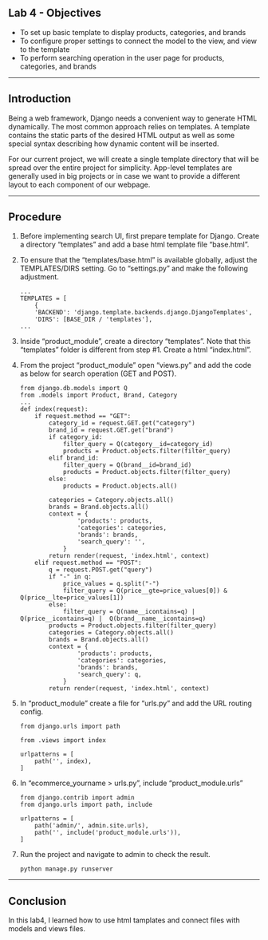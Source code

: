 ## Lab 4 - Objectives

- To set up basic template to display products, categories, and brands
- To configure proper settings to connect the model to the view, and view to the template
- To perform searching operation in the user page for products, categories, and brands

---

## Introduction

Being a web framework, Django needs a convenient way to generate HTML dynamically. The most common approach relies on templates. A template contains the static parts of the desired HTML output as well as some special syntax describing how dynamic content will be inserted.

For our current project, we will create a single template directory that will be spread over the entire project for simplicity. App-level templates are generally used in big projects or in case we want to provide a different layout to each component of our webpage.

---

## Procedure

1.  Before implementing search UI, first prepare template for Django. Create a directory “templates” and add a base html template file “base.html”.

2.  To ensure that the “templates/base.html” is available globally, adjust the TEMPLATES/DIRS setting. Go to “settings.py” and make the following adjustment.

        ...
        TEMPLATES = [
            {
            'BACKEND': 'django.template.backends.django.DjangoTemplates',
            'DIRS': [BASE_DIR / 'templates'],
        ...

3.  Inside “product_module”, create a directory “templates”. Note that this “templates” folder is different from step #1. Create a html “index.html”.

4.  From the project “product_module” open “views.py” and add the code as below for search operation (GET and POST).

        from django.db.models import Q
        from .models import Product, Brand, Category
        ...
        def index(request):
            if request.method == "GET":
                category_id = request.GET.get("category")
                brand_id = request.GET.get("brand")
                if category_id:
                    filter_query = Q(category__id=category_id)
                    products = Product.objects.filter(filter_query)
                elif brand_id:
                    filter_query = Q(brand__id=brand_id)
                    products = Product.objects.filter(filter_query)
                else:
                    products = Product.objects.all()

                categories = Category.objects.all()
                brands = Brand.objects.all()
                context = {
                        'products': products,
                        'categories': categories,
                        'brands': brands,
                        'search_query': '',
                    }
                return render(request, 'index.html', context)
            elif request.method == "POST":
                q = request.POST.get("query")
                if "-" in q:
                    price_values = q.split("-")
                    filter_query = Q(price__gte=price_values[0]) & Q(price__lte=price_values[1])
                else:
                    filter_query = Q(name__icontains=q) | Q(price__icontains=q) |  Q(brand__name__icontains=q)
                products = Product.objects.filter(filter_query)
                categories = Category.objects.all()
                brands = Brand.objects.all()
                context = {
                        'products': products,
                        'categories': categories,
                        'brands': brands,
                        'search_query': q,
                    }
                return render(request, 'index.html', context)

5.  In “product_module” create a file for “urls.py” and add the URL routing config.

        from django.urls import path

        from .views import index

        urlpatterns = [
            path('', index),
        ]

6.  In “ecommerce_yourname > urls.py”, include “product_module.urls”

        from django.contrib import admin
        from django.urls import path, include

        urlpatterns = [
            path('admin/', admin.site.urls),
            path('', include('product_module.urls')),
        ]

7.  Run the project and navigate to admin to check the result.

        python manage.py runserver

---

## Conclusion

In this lab4, I learned how to use html tamplates and connect files with models and views files.
